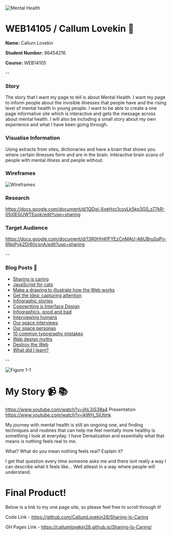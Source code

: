 ![Mental Health](http://i.imgur.com/R6GzvYv.jpg "title")
# WEB14105 / Callum Lovekin :boy:


**Name:** Callum Lovekin

**Student Number:** 96454216

**Course:** WEB14105

--

### Story

The story that I want my page to tell is about Mental Health. I want my page to inform people about the invisible illnesses that people have and the rising level of mental health in young people. I want to be able to create a one page informative site which is interactive and gets the message across about mental health. I will also be including a small story about my own experience and what I have been going through.

### Visualise Information
Using extracts from sites, dictionaries and have a brain that shows you where certain illnesses form and are in the brain. Interactive brain scans of people with mental illness and people without.

### Wireframes

![Wireframes](http://i.imgur.com/PitvVxQ.png "Wireframes")

### Research

https://docs.google.com/document/d/1QDgi-XoeHvc1coyLk5kp3G0_sT7kR-05j0EGUWTEook/edit?usp=sharing

### Target Audience

https://docs.google.com/document/d/13R0HH4fFYEzCnMAU-A6UBru0qPy-6NoPyk2Dr60csnA/edit?usp=sharing

--

### Blog Posts :thought_balloon:

- [Sharing is caring](http://fourthfloor.raveweb.net/clovekin/2017/01/15/sharing-is-caring/)
- [JavaScript for cats](http://fourthfloor.raveweb.net/clovekin/2017/01/19/javascript-for-cats/)
- [Make a drawing to illustrate how the Web works](http://fourthfloor.raveweb.net/clovekin/2017/03/06/make-a-drawing-to-illustrate-how-the-web-works/)
- [Get the Idea: capturing attention](http://fourthfloor.raveweb.net/clovekin/2017/06/01/get-the-idea-capturing-attention-2/)
- [Infographic stories](http://fourthfloor.raveweb.net/clovekin/2017/03/06/infographic-stories/)
- [Copywriting is Interface Design](http://fourthfloor.raveweb.net/clovekin/2017/03/06/copywriting-is-interface-design-unfinished/)
- [Infographics, good and bad](http://fourthfloor.raveweb.net/clovekin/2017/03/06/infographics-good-and-bad-unfinished/)
- [Interviewing humans](http://fourthfloor.raveweb.net/clovekin/2017/03/06/interviewing-humans-unfinished/)
- [Our space interviews](http://fourthfloor.raveweb.net/clovekin/2017/06/01/our-space-interviews/)
- [Our space personas](http://fourthfloor.raveweb.net/clovekin/2017/06/01/our-space-personas/)
- [10 common typography mistakes](http://fourthfloor.raveweb.net/clovekin/2017/06/01/10-common-typography-mistakes/)
- [Web design myths](http://fourthfloor.raveweb.net/clovekin/2017/06/01/white-space-is-wasted-space/)
- [Destroy the Web](http://fourthfloor.raveweb.net/clovekin/2017/06/01/destroy-the-web/)
- [What did I learn?](http://fourthfloor.raveweb.net/clovekin/2017/06/01/what-have-you-learned/)

--

![Figure 1-1](http://i.imgur.com/p7976kB.jpg "Figure 1-1")

# My Story :video_camera: :books:
https://www.youtube.com/watch?v=ijhL3iS38a4
Presentation
https://www.youtube.com/watch?v=jkWH_SiUtmk

My journey with mental health is still an ongoing one, and finding techniques and routines that can help me feel mentally more healthy is something I look at everyday. I have Derealization and essentially what that means is nothing feels real to me.

What? What do you mean nothing feels real? Explain it?

I get that question every time someone asks me and there isnt really a way I can describe what it feels like... Well atleast in a way where people will understand.


# Final Product!
Below is a link to my one page site, so please feel free to scroll through it!

Code Link - https://github.com/CallumLovekin28/Sharing-Is-Caring

GH Pages Link - https://callumlovekin28.github.io/Sharing-Is-Caring/


